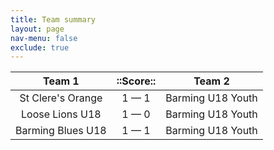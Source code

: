 ```yaml
---
title: Team summary
layout: page
nav-menu: false
exclude: true
---
```




|      Team 1       |  ::Score::  |      Team 2       |
|:-----------------:|:-----------:|:-----------------:|
| St Clere's Orange | 1 &mdash; 1 | Barming U18 Youth |
|  Loose Lions U18  | 1 &mdash; 0 | Barming U18 Youth |
| Barming Blues U18 | 1 &mdash; 1 | Barming U18 Youth |

 <br /><br /><br />